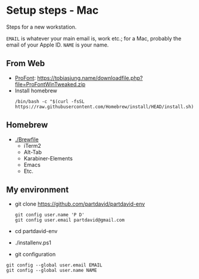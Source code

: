 # Setup steps - Mac

Steps for a new workstation.

`EMAIL` is whatever your main email is, work etc.; for a Mac, probably
the email of your Apple ID. `NAME` is your name.

## From Web

- [ProFont](https://tobiasjung.name/profont/): https://tobiasjung.name/downloadfile.php?file=ProFontWinTweaked.zip
- Install homebrew
    ```
    /bin/bash -c "$(curl -fsSL https://raw.githubusercontent.com/Homebrew/install/HEAD/install.sh)"
    ```

## Homebrew

- [./Brewfile](./Brewfile)
    - iTerm2
    - Alt-Tab
    - Karabiner-Elements
    - Emacs
    - Etc.

## My environment

- git clone https://github.com/partdavid/partdavid-env
    ```
    git config user.name 'P D'
    git config user.email partdavid@gmail.com
    ```
- cd partdavid-env
- ./installenv.ps1

- git configuration

```
git config --global user.email EMAIL
git config --global user.name NAME
```
